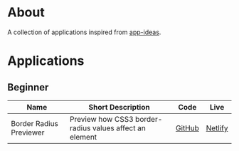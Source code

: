 # About

A collection of applications inspired from [app-ideas](https://github.com/florinpop17/app-ideas).

# Applications

## Beginner

| Name                    | Short Description                                       | Code                                | Live                                                        |
| ----------------------- | ------------------------------------------------------- | ----------------------------------- | ----------------------------------------------------------- |
| Border Radius Previewer | Preview how CSS3 border-radius values affect an element | [GitHub](./border-radius-previewer) | [Netlify](https://app-ideas-live-border-radius.netlify.app) |

